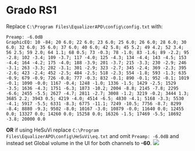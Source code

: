 # Grado RS1
Replace `C:\Program Files\EqualizerAPO\config\config.txt` with:
```
Preamp: -6.0dB
GraphicEQ: 10 -84; 20 6.0; 22 6.0; 23 6.0; 25 6.0; 26 6.0; 28 6.0; 30 6.0; 32 6.0; 35 6.0; 37 6.0; 40 6.0; 42 5.8; 45 5.2; 49 4.2; 52 3.4; 56 2.5; 59 2.0; 64 1.1; 68 0.5; 73 -0.3; 78 -1.0; 83 -1.6; 89 -2.2; 95 -2.8; 102 -3.4; 109 -3.7; 117 -4.0; 125 -4.3; 134 -4.4; 143 -4.5; 153 -4.4; 164 -4.2; 175 -4.0; 188 -3.9; 201 -3.7; 215 -3.3; 230 -2.9; 246 -3.1; 263 -3.3; 282 -3.1; 301 -2.9; 323 -2.7; 345 -2.4; 369 -2.3; 395 -2.6; 423 -2.4; 452 -2.5; 484 -2.5; 518 -2.3; 554 -1.8; 593 -1.3; 635 -0.9; 679 -0.9; 726 -0.8; 777 -0.3; 832 -0.1; 890 -0.1; 952 -0.1; 1019 -0.1; 1090 -0.0; 1167 -0.4; 1248 -1.0; 1336 -1.5; 1429 -2.5; 1529 -3.5; 1636 -4.3; 1751 -6.3; 1873 -10.2; 2004 -8.8; 2145 -7.8; 2295 -6.6; 2455 -5.5; 2627 -4.7; 2811 -2.7; 3008 -1.2; 3219 -0.2; 3444 1.3; 3685 2.2; 3943 0.5; 4219 -4.0; 4514 -6.5; 4830 -4.1; 5168 -3.3; 5530 -4.1; 5917 -5.5; 6331 -8.3; 6775 -11.1; 7249 -10.5; 7756 -8.7; 8299 -8.4; 8880 -9.3; 9502 -8.0; 10167 -3.0; 10879 -0.0; 11640 0.0; 12455 0.0; 13327 0.0; 14260 0.0; 15258 0.0; 16326 -1.5; 17469 -5.5; 18692 -3.8; 20000 0.0
```
**OR** if using HeSuVi replace `C:\Program Files\EqualizerAPO\config\HeSuVi\eq.txt` and omit `Preamp: -6.0dB` and instead set Global volume in the UI for both channels to **-60**.
![](https://raw.githubusercontent.com/jaakkopasanen/AutoEq/master/results/Innerfidelity%202017/innerfidelity/onear/Grado%20RS1/Grado%20RS1.png)